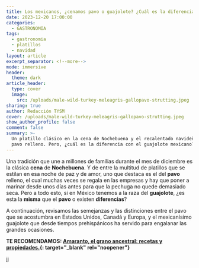 ```yaml
---
title: Los mexicanos, ¿cenamos pavo o guajolote? ¿Cuál es la diferencia?
date: 2023-12-20 17:00:00
categories:
  - GASTRONOMIA
tags:
  - gastronomia
  - platillos
  - navidad
layout: article
excerpt_separator: <!--more-->
mode: immersive
header:
  theme: dark
article_header:
  type: cover
  image:
    src: /uploads/male-wild-turkey-meleagris-gallopavo-strutting.jpeg
sharing: true
author: Redacción TYSM
cover: /uploads/male-wild-turkey-meleagris-gallopavo-strutting.jpeg
show_author_profile: false
comment: false
summary: >-
  Un platillo clásico en la cena de Nochebuena y el recalentado navideño es el
  pavo relleno. Pero, ¿cuál es la diferencia con el guajolote mexicano?
---
```

Una tradición que une a millones de familias durante el mes de diciembre es la clásica **cena** de **Nochebuena**. Y de entre la multitud de platillos que se estilan en esa noche de paz y de amor, uno que destaca es el del **pavo** relleno, el cual muchas veces se regala en las empresas y hay que poner a marinar desde unos días antes para que la pechuga no quede demasiado seca. Pero a todo esto, si en México tenemos a la raza del **guajolote**, ¿es esta la **misma** que el **pavo** o existen **diferencias**?

A continuación, revisamos las semejanzas y las distinciones entre el pavo que se acostumbra en Estados Unidos, Canadá y Europa, y el mexicanísimo guajolote que desde tiempos prehispánicos ha servido para engalanar las grandes ocasiones.

**TE RECOMENDAMOS: [Amaranto, el grano ancestral: recetas y propiedades.](https://blog.tonoysumariachi.com/gastronomia/2022/09/12/amaranto-el-grano-ancestral-recetas-y-propiedades.html){: target="_blank" rel="noopener"}**

jj